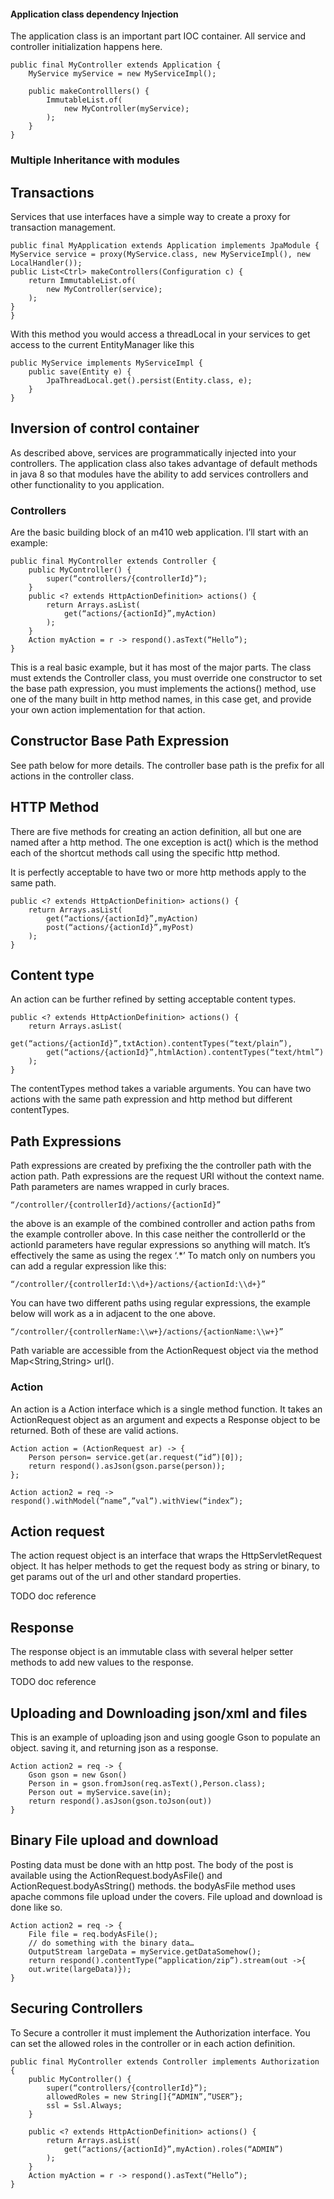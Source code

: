 #### Application class dependency Injection

The application class is an important part IOC container.  All service and controller
initialization happens here.

    public final MyController extends Application {
        MyService myService = new MyServiceImpl();

        public makeControlllers() {
            ImmutableList.of(
                new MyController(myService);
            );
        }
    }

### Multiple Inheritance with modules


## Transactions

Services that use interfaces have a simple way to create a proxy for transaction management.

    public final MyApplication extends Application implements JpaModule {
    MyService service = proxy(MyService.class, new MyServiceImpl(), new LocalHandler());
    public List<Ctrl> makeControllers(Configuration c) {
        return ImmutableList.of(
            new MyController(service);
        );
    }
    }

With this method you would access a threadLocal in your services to get access to the
current EntityManager like this

    public MyService implements MyServiceImpl {
        public save(Entity e) {
            JpaThreadLocal.get().persist(Entity.class, e);
        }
    }


## Inversion of control container

As described above, services are programmatically injected into your controllers.  The
application class also takes advantage of default methods in java 8 so that modules have
the ability to add services controllers and other functionality to you application.

### Controllers

Are the basic building block of an m410 web application.  I’ll start with an example:

    public final MyController extends Controller {
        public MyController() {
            super(“controllers/{controllerId}”);
        }
        public <? extends HttpActionDefinition> actions() {
            return Arrays.asList(
                get(“actions/{actionId}”,myAction)
            );
        }
        Action myAction = r -> respond().asText(“Hello”);
    }

This is a real basic example, but it has most of the major parts.  The class must extends the
Controller class, you must override one constructor to set the base path expression, you must
implements the actions() method, use one of the many built in http method names, in this case
get, and provide your own action implementation for that action.

## Constructor Base Path Expression

See path below for more details.  The controller base path is the prefix for all actions in
the controller class.

## HTTP Method

There are five methods for creating an action definition, all but one are named after a
http method.  The one exception is act() which is the method each of the shortcut methods call
using the specific http method.

It is perfectly acceptable to have two or more http methods apply to the same path.

    public <? extends HttpActionDefinition> actions() {
        return Arrays.asList(
            get(“actions/{actionId}”,myAction)
            post(“actions/{actionId}”,myPost)
        );
    }

## Content type

An action can be further refined by setting acceptable content types.

    public <? extends HttpActionDefinition> actions() {
        return Arrays.asList(
            get(“actions/{actionId}”,txtAction).contentTypes(“text/plain”),
            get(“actions/{actionId}”,htmlAction).contentTypes(“text/html”)
        );
    }

The contentTypes method takes a variable arguments.  You can have two actions with the same path
expression and http method but different contentTypes.

## Path Expressions
Path expressions are created by prefixing the the controller path with the action path.
Path expressions are the request URI without the context name.  Path parameters are names
wrapped in curly braces.

    “/controller/{controllerId}/actions/{actionId}”

the above is an example of the combined controller and action paths from the example
controller above.  In this case neither the controllerId or the actionId parameters have
regular expressions so anything will match.  It’s effectively the same as using the
regex ‘.*’  To match only on numbers you can add a regular expression like this:

    “/controller/{controllerId:\\d+}/actions/{actionId:\\d+}”

You can have two different paths using regular expressions, the example below will work
as a in adjacent to the one above.

    “/controller/{controllerName:\\w+}/actions/{actionName:\\w+}”

Path variable are accessible from the ActionRequest object via the method Map<String,String> url().

### Action

An action is a Action interface which is a single method function.  It takes an ActionRequest
object as an argument and expects a Response object to be returned.  Both of these are valid actions.

    Action action = (ActionRequest ar) -> {
        Person person= service.get(ar.request(“id”)[0]);
        return respond().asJson(gson.parse(person));
    };

    Action action2 = req -> respond().withModel(“name”,”val”).withView(“index”);


## Action request

The action request object is an interface that wraps the HttpServletRequest object.  It has helper
methods to get the request body as string or binary, to get params out of the url and other standard properties.

TODO doc reference

## Response

The response object is an immutable class with several helper setter methods to add new values to the response.

TODO  doc reference

## Uploading and Downloading json/xml and files

This is an example of uploading json and using google Gson to populate an object. saving it, and returning
json as a response.

    Action action2 = req -> {
        Gson gson = new Gson()
        Person in = gson.fromJson(req.asText(),Person.class);
        Person out = myService.save(in);
        return respond().asJson(gson.toJson(out))
    }

## Binary File upload and download

Posting data must be done with an http post.  The body of the post is available using the
ActionRequest.bodyAsFile() and ActionRequest.bodyAsString() methods.  the bodyAsFile method uses apache
commons file upload under the covers.  File upload and download is done like so.

    Action action2 = req -> {
        File file = req.bodyAsFile();
        // do something with the binary data…
        OutputStream largeData = myService.getDataSomehow();
        return respond().contentType(“application/zip”).stream(out ->{
        out.write(largeData)});
    }

## Securing Controllers

To Secure a controller it must implement the Authorization interface.  You can set the allowed roles
in the controller or in each action definition.

    public final MyController extends Controller implements Authorization {
        public MyController() {
            super(“controllers/{controllerId}”);
            allowedRoles = new String[]{“ADMIN”,”USER”};
            ssl = Ssl.Always;
        }

        public <? extends HttpActionDefinition> actions() {
            return Arrays.asList(
                get(“actions/{actionId}”,myAction).roles(“ADMIN”)
            );
        }
        Action myAction = r -> respond().asText(“Hello”);
    }

